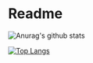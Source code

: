 # Readme
![Anurag's github stats](https://github-readme-stats.vercel.app/api?username=wkn816&show_icons=true&theme=radical)
>
[![Top Langs](https://github-readme-stats.vercel.app/api/top-langs/?username=wkn816&exclude_repo=github-readme-stats,anuraghazra.github.io)](https://github.com/wkn816/github-readme-stats)
